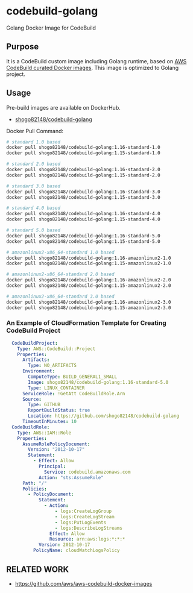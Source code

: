 # codebuild-golang
Golang Docker Image for CodeBuild

## Purpose

It is a CodeBuild custom image including Golang runtime, based on [AWS CodeBuild curated Docker images](https://github.com/aws/aws-codebuild-docker-images).
This image is optimized to Golang project.

## Usage

Pre-build images are available on DockerHub.

- [shogo82148/codebuild-golang](https://hub.docker.com/r/shogo82148/codebuild-golang)

Docker Pull Command:

```bash
# standard 1.0 based
docker pull shogo82148/codebuild-golang:1.16-standard-1.0
docker pull shogo82148/codebuild-golang:1.15-standard-1.0

# standard 2.0 based
docker pull shogo82148/codebuild-golang:1.16-standard-2.0
docker pull shogo82148/codebuild-golang:1.15-standard-2.0

# standard 3.0 based
docker pull shogo82148/codebuild-golang:1.16-standard-3.0
docker pull shogo82148/codebuild-golang:1.15-standard-3.0

# standard 4.0 based
docker pull shogo82148/codebuild-golang:1.16-standard-4.0
docker pull shogo82148/codebuild-golang:1.15-standard-4.0

# standard 5.0 based
docker pull shogo82148/codebuild-golang:1.16-standard-5.0
docker pull shogo82148/codebuild-golang:1.15-standard-5.0

# amazonlinux2-x86_64-standard 1.0 based
docker pull shogo82148/codebuild-golang:1.16-amazonlinux2-1.0
docker pull shogo82148/codebuild-golang:1.15-amazonlinux2-1.0

# amazonlinux2-x86_64-standard 2.0 based
docker pull shogo82148/codebuild-golang:1.16-amazonlinux2-2.0
docker pull shogo82148/codebuild-golang:1.15-amazonlinux2-2.0

# amazonlinux2-x86_64-standard 3.0 based
docker pull shogo82148/codebuild-golang:1.16-amazonlinux2-3.0
docker pull shogo82148/codebuild-golang:1.15-amazonlinux2-3.0
```

### An Example of CloudFormation Template for Creating CodeBuild Project

```yaml
  CodeBuildProject:
    Type: AWS::CodeBuild::Project
    Properties:
      Artifacts:
        Type: NO_ARTIFACTS
      Environment:
        ComputeType: BUILD_GENERAL1_SMALL
        Image: shogo82148/codebuild-golang:1.16-standard-5.0
        Type: LINUX_CONTAINER
      ServiceRole: !GetAtt CodeBuildRole.Arn
      Source:
        Type: GITHUB
        ReportBuildStatus: true
        Location: https://github.com/shogo82148/codebuild-golang
      TimeoutInMinutes: 10
  CodeBuildRole:
    Type: AWS::IAM::Role
    Properties:
      AssumeRolePolicyDocument:
        Version: "2012-10-17"
        Statement:
          - Effect: Allow
            Principal:
              Service: codebuild.amazonaws.com
            Action: "sts:AssumeRole"
      Path: "/"
      Policies:
        - PolicyDocument:
            Statement:
              - Action:
                  - logs:CreateLogGroup
                  - logs:CreateLogStream
                  - logs:PutLogEvents
                  - logs:DescribeLogStreams
                Effect: Allow
                Resource: arn:aws:logs:*:*:*
            Version: 2012-10-17
          PolicyName: cloudWatchLogsPolicy
```

## RELATED WORK

- https://github.com/aws/aws-codebuild-docker-images
